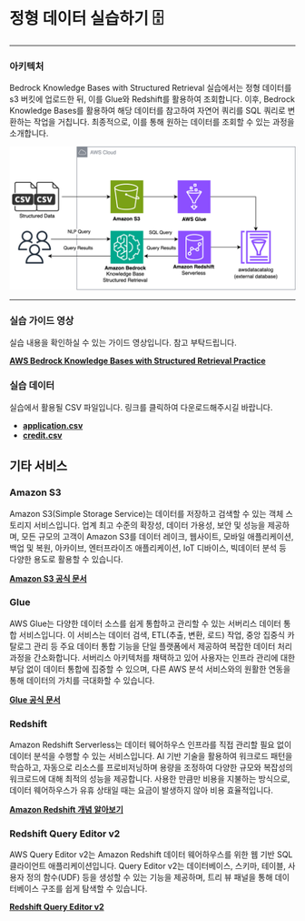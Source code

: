 # 정형 데이터 실습하기 🗄️

---

### 아키텍처 

Bedrock Knowledge Bases with Structured Retrieval 실습에서는 정형 데이터를 s3 버킷에 업로드한 뒤, 이를 Glue와 Redshift를 활용하여 조회합니다. 이후, Bedrock Knowledge Bases를 활용하여 해당 데이터를 참고하여 자연어 쿼리를 SQL 쿼리로 변환하는 작업을 거칩니다. 최종적으로, 이를 통해 원하는 데이터를 조회할 수 있는 과정을 소개합니다.

![architecture](img/structured-architecture.png)

---

### 실습 가이드 영상

실습 내용을 확인하실 수 있는 가이드 영상입니다. 참고 부탁드립니다.

[**AWS Bedrock Knowledge Bases with Structured Retrieval Practice**](https://www.youtube.com/watch?v=C8lKtQVM47k)



### 실습 데이터

실습에서 활용될 CSV 파일입니다. 링크를 클릭하여 다운로드해주시길 바랍니다.

- [**application.csv**](data/application.csv)  
- [**credit.csv**](data/credit.csv)





## 기타 서비스

### Amazon S3
Amazon S3(Simple Storage Service)는 데이터를 저장하고 검색할 수 있는 객체 스토리지 서비스입니다. 업계 최고 수준의 확장성, 데이터 가용성, 보안 및 성능을 제공하며, 모든 규모의 고객이 Amazon S3를 데이터 레이크, 웹사이트, 모바일 애플리케이션, 백업 및 복원, 아카이브, 엔터프라이즈 애플리케이션, IoT 디바이스, 빅데이터 분석 등 다양한 용도로 활용할 수 있습니다.

[**Amazon S3 공식 문서**](https://docs.aws.amazon.com/ko_kr/AmazonS3/latest/userguide/Welcome.html)


### Glue
AWS Glue는 다양한 데이터 소스를 쉽게 통합하고 관리할 수 있는 서버리스 데이터 통합 서비스입니다. 이 서비스는 데이터 검색, ETL(추출, 변환, 로드) 작업, 중앙 집중식 카탈로그 관리 등 주요 데이터 통합 기능을 단일 플랫폼에서 제공하여 복잡한 데이터 처리 과정을 간소화합니다. 서버리스 아키텍처를 채택하고 있어 사용자는 인프라 관리에 대한 부담 없이 데이터 통합에 집중할 수 있으며, 다른 AWS 분석 서비스와의 원활한 연동을 통해 데이터의 가치를 극대화할 수 있습니다.

[**Glue 공식 문서**](https://docs.aws.amazon.com/ko_kr/glue/latest/dg/what-is-glue.html)


### Redshift
Amazon Redshift Serverless는 데이터 웨어하우스 인프라를 직접 관리할 필요 없이 데이터 분석을 수행할 수 있는 서비스입니다. AI 기반 기술을 활용하여 워크로드 패턴을 학습하고, 자동으로 리소스를 프로비저닝하며 용량을 조정하여 다양한 규모와 복잡성의 워크로드에 대해 최적의 성능을 제공합니다. 사용한 만큼만 비용을 지불하는 방식으로, 데이터 웨어하우스가 유휴 상태일 때는 요금이 발생하지 않아 비용 효율적입니다. 

[**Amazon Redshift 개념 알아보기**](https://docs.aws.amazon.com/ko_kr/redshift/latest/gsg/getting-started.html)

### Redshift Query Editor v2
AWS Query Editor v2는 Amazon Redshift 데이터 웨어하우스를 위한 웹 기반 SQL 클라이언트 애플리케이션입니다. Query Editor v2는 데이터베이스, 스키마, 테이블, 사용자 정의 함수(UDF) 등을 생성할 수 있는 기능을 제공하며, 트리 뷰 패널을 통해 데이터베이스 구조를 쉽게 탐색할 수 있습니다. 

[**Redshift Query Editor v2**](https://docs.aws.amazon.com/redshift/latest/mgmt/query-editor-v2.html)


